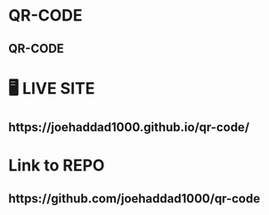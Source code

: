 # QR-CODE
## QR-CODE
<h1>🖥️ LIVE SITE
 <h2>https://joehaddad1000.github.io/qr-code/</h2>
<h1>Link to REPO</h1>
<h2>https://github.com/joehaddad1000/qr-code</h2>
</h1>
